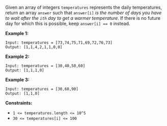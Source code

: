 Given an array of integers `temperatures` represents the daily temperatures, return an array `answer` such that `answer[i]` *is the number of days you have to wait after the `ith` day to get a warmer temperature*. If there is no future day for which this is possible, keep `answer[i] == 0` instead.

**Example 1:**
```
Input: temperatures = [73,74,75,71,69,72,76,73]
Output: [1,1,4,2,1,1,0,0]
```
**Example 2:**
```
Input: temperatures = [30,40,50,60]
Output: [1,1,1,0]
```
**Example 3:**
```
Input: temperatures = [30,60,90]
Output: [1,1,0]
```
**Constraints:**
- `1 <= temperatures.length <= 10^5`
- `30 <= temperatures[i] <= 100`